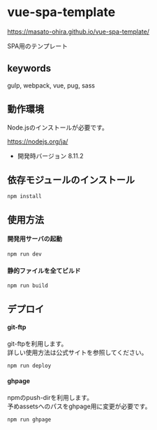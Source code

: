 # vue-spa-template

https://masato-ohira.github.io/vue-spa-template/

SPA用のテンプレート

## keywords

gulp, webpack, vue, pug, sass

## 動作環境

Node.jsのインストールが必要です。

https://nodejs.org/ja/

* 開発時バージョン 8.11.2

## 依存モジュールのインストール

```
npm install
```

## 使用方法

#### 開発用サーバの起動

```
npm run dev
```

#### 静的ファイルを全てビルド

```
npm run build
```

## デプロイ

#### git-ftp

git-ftpを利用します。   
詳しい使用方法は公式サイトを参照してください。

```
npm run deploy
```

#### ghpage

npmのpush-dirを利用します。   
予めassetsへのパスをghpage用に変更が必要です。

```
npm run ghpage
```
